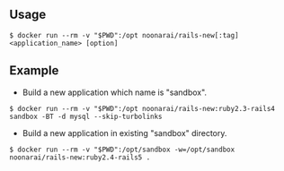 ## Usage

```
$ docker run --rm -v "$PWD":/opt noonarai/rails-new[:tag] <application_name> [option]
```

## Example

- Build a new application which name is "sandbox".

```
$ docker run --rm -v "$PWD":/opt noonarai/rails-new:ruby2.3-rails4 sandbox -BT -d mysql --skip-turbolinks
```

- Build a new application in existing "sandbox" directory.

```
$ docker run --rm -v "$PWD":/opt/sandbox -w=/opt/sandbox noonarai/rails-new:ruby2.4-rails5 .
```
